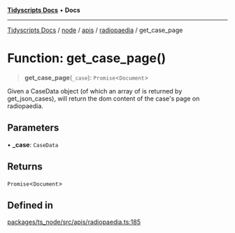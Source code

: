 [**Tidyscripts Docs**](../../../../../../../README.md) • **Docs**

***

[Tidyscripts Docs](../../../../../../../globals.md) / [node](../../../../../README.md) / [apis](../../../README.md) / [radiopaedia](../README.md) / get\_case\_page

# Function: get\_case\_page()

> **get\_case\_page**(`_case`): `Promise`\<`Document`\>

Given a CaseData object (of which an array of is returned by get_json_cases), will return the dom content of the case's page on radiopaedia.

## Parameters

• **\_case**: `CaseData`

## Returns

`Promise`\<`Document`\>

## Defined in

[packages/ts\_node/src/apis/radiopaedia.ts:185](https://github.com/sheunaluko/tidyscripts/blob/master/packages/ts_node/src/apis/radiopaedia.ts#L185)
